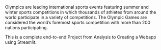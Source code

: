 Olympics are leading international sports events featuring summer and winter sports competitions in which thousands of athletes from around the world participate in a variety of competitions. The Olympic Games are considered the world’s foremost sports competition with more than 200 nations participating.

This is a complete end-to-end Project from Analysis to Creating a Webapp using Streamlit.
